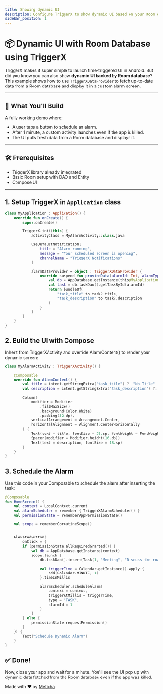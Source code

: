 ```yaml
---
title: Showing dynamic UI
description: Configure TriggerX to show dynamic UI based on your Room database
sidebar_position: 1
---
```


# 📦 Dynamic UI with Room Database using TriggerX

TriggerX makes it super simple to launch time-triggered UI in Android. But did you know you can also show **dynamic UI backed by Room database**? This example shows how to use `TriggerXDataProvider` to fetch up-to-date data from a Room database and display it in a custom alarm screen.

---

## 🚀 What You'll Build

A fully working demo where:
- A user taps a button to schedule an alarm.
- After 1 minute, a custom activity launches even if the app is killed.
- The UI pulls fresh data from a Room database and displays it.

---

## 🛠️ Prerequisites

- TriggerX library already integrated
- Basic Room setup with DAO and Entity
- Compose UI

---

## 1. Setup TriggerX in `Application` class

```kotlin
class MyApplication : Application() {
    override fun onCreate() {
        super.onCreate()

        TriggerX.init(this) {
            activityClass = MyAlarmActivity::class.java

            useDefaultNotification(
                title = "Alarm running",
                message = "Your scheduled screen is opening",
                channelName = "TriggerX Notifications"
            )

            alarmDataProvider = object : TriggerXDataProvider {
                override suspend fun provideData(alarmId: Int, alarmType: String): Bundle {
                    val db = AppDatabase.getInstance(this@MyApplication)
                    val task = db.taskDao().getTaskById(alarmId)
                    return bundleOf(
                        "task_title" to task?.title,
                        "task_description" to task?.description
                    )
                }
            }
        }
    }
}
```

## 2. Build the UI with Compose
Inherit from TriggerXActivity and override AlarmContent() to render your dynamic screen:

```kotlin
class MyAlarmActivity : TriggerXActivity() {

    @Composable
    override fun AlarmContent() {
        val title = intent.getStringExtra("task_title") ?: "No Title"
        val description = intent.getStringExtra("task_description") ?: "No Description"

        Column(
            modifier = Modifier
                .fillMaxSize()
                .background(Color.White)
                .padding(32.dp),
            verticalArrangement = Arrangement.Center,
            horizontalAlignment = Alignment.CenterHorizontally
        ) {
            Text(text = title, fontSize = 28.sp, fontWeight = FontWeight.Bold)
            Spacer(modifier = Modifier.height(16.dp))
            Text(text = description, fontSize = 18.sp)
        }
    }
}
```

## 3. Schedule the Alarm
Use this code in your Composable to schedule the alarm after inserting the task:

```kotlin
@Composable
fun HomeScreen() {
    val context = LocalContext.current
    val alarmScheduler = remember { TriggerXAlarmScheduler() }
    val permissionState = rememberAppPermissionState()

    val scope = rememberCoroutineScope()
    

    ElevatedButton(
        onClick = {
        if (permissionState.allRequiredGranted()) {
            val db = AppDatabase.getInstance(context)
            scope.launch {
                db.taskDao().insert(Task(1, "Meeting", "Discuss the roadmap"))

                val triggerTime = Calendar.getInstance().apply {
                    add(Calendar.MINUTE, 1)
                }.timeInMillis

                alarmScheduler.scheduleAlarm(
                    context = context,
                    triggerAtMillis = triggerTime,
                    type = "TASK",
                    alarmId = 1
                )
            }
        } else {
            permissionState.requestPermission()
        }
    }) {
        Text("Schedule Dynamic Alarm")
    }
}
```

## ✅ Done!
Now, close your app and wait for a minute. You'll see the UI pop up with dynamic data fetched from the Room database even if the app was killed.

Made with ❤️ by [Meticha](https://meticha.com/)